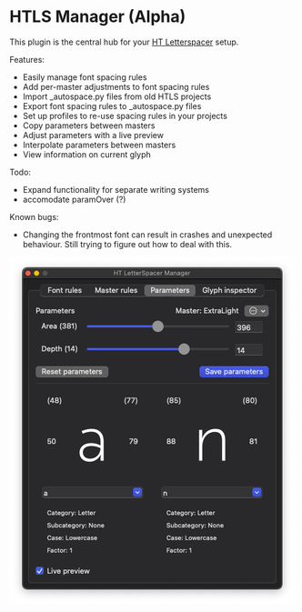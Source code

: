 # HTLS Manager (Alpha)
This plugin is the central hub for your [HT Letterspacer](https://letterspacer.huertatipografica.com) setup.

Features:
- Easily manage font spacing rules
- Add per-master adjustments to font spacing rules
- Import _autospace.py files from old HTLS projects
- Export font spacing rules to _autospace.py files
- Set up profiles to re-use spacing rules in your projects
- Copy parameters between masters
- Adjust parameters with a live preview
- Interpolate parameters between masters
- View information on current glyph

Todo:
- Expand functionality for separate writing systems
- accomodate paramOver (?)

Known bugs:
- Changing the frontmost font can result in crashes and unexpected behaviour. Still trying to figure out how to deal with this.

![Visually adjust parameters](HTLSManager.png)
